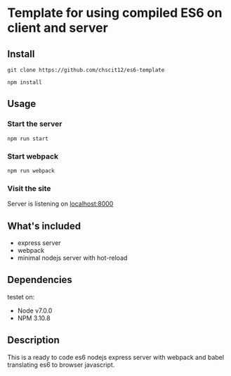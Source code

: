# Template for using compiled ES6 on client and server

## Install

```git clone https://github.com/chscit12/es6-template```

```npm install```

## Usage

### Start the server

```npm run start```

### Start webpack

```npm run webpack```

### Visit the site

Server is listening on [localhost:8000](localhost:8000)

## What's included

* express server
* webpack
* minimal nodejs server with hot-reload

## Dependencies

testet on: 

* Node v7.0.0
* NPM 3.10.8

## Description

This is a ready to code es6 nodejs express server with webpack and babel translating es6 to browser javascript. 

